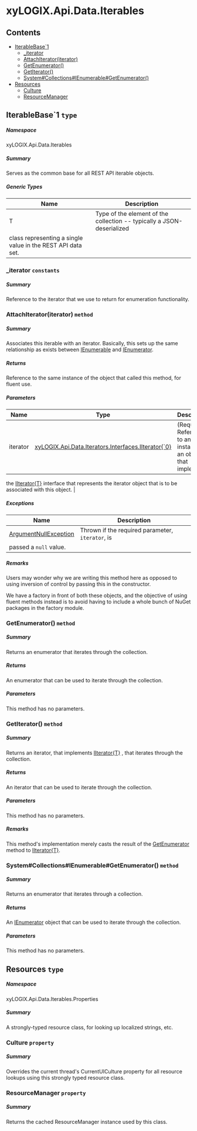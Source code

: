 ﻿<a name='assembly'></a>
# xyLOGIX.Api.Data.Iterables

## Contents

- [IterableBase\`1](#T-xyLOGIX-Api-Data-Iterables-IterableBase`1 'xyLOGIX.Api.Data.Iterables.IterableBase`1')
  - [_iterator](#F-xyLOGIX-Api-Data-Iterables-IterableBase`1-_iterator 'xyLOGIX.Api.Data.Iterables.IterableBase`1._iterator')
  - [AttachIterator(iterator)](#M-xyLOGIX-Api-Data-Iterables-IterableBase`1-AttachIterator-xyLOGIX-Api-Data-Iterators-Interfaces-IIterator{`0}- 'xyLOGIX.Api.Data.Iterables.IterableBase`1.AttachIterator(xyLOGIX.Api.Data.Iterators.Interfaces.IIterator{`0})')
  - [GetEnumerator()](#M-xyLOGIX-Api-Data-Iterables-IterableBase`1-GetEnumerator 'xyLOGIX.Api.Data.Iterables.IterableBase`1.GetEnumerator')
  - [GetIterator()](#M-xyLOGIX-Api-Data-Iterables-IterableBase`1-GetIterator 'xyLOGIX.Api.Data.Iterables.IterableBase`1.GetIterator')
  - [System#Collections#IEnumerable#GetEnumerator()](#M-xyLOGIX-Api-Data-Iterables-IterableBase`1-System#Collections#IEnumerable#GetEnumerator 'xyLOGIX.Api.Data.Iterables.IterableBase`1.System#Collections#IEnumerable#GetEnumerator')
- [Resources](#T-xyLOGIX-Api-Data-Iterables-Properties-Resources 'xyLOGIX.Api.Data.Iterables.Properties.Resources')
  - [Culture](#P-xyLOGIX-Api-Data-Iterables-Properties-Resources-Culture 'xyLOGIX.Api.Data.Iterables.Properties.Resources.Culture')
  - [ResourceManager](#P-xyLOGIX-Api-Data-Iterables-Properties-Resources-ResourceManager 'xyLOGIX.Api.Data.Iterables.Properties.Resources.ResourceManager')

<a name='T-xyLOGIX-Api-Data-Iterables-IterableBase`1'></a>
## IterableBase\`1 `type`

##### Namespace

xyLOGIX.Api.Data.Iterables

##### Summary

Serves as the common base for all REST API iterable objects.

##### Generic Types

| Name | Description |
| ---- | ----------- |
| T | Type of the element of the collection -- typically a JSON-deserialized
class representing a single value in the REST API data set. |

<a name='F-xyLOGIX-Api-Data-Iterables-IterableBase`1-_iterator'></a>
### _iterator `constants`

##### Summary

Reference to the iterator that we use to return for enumeration functionality.

<a name='M-xyLOGIX-Api-Data-Iterables-IterableBase`1-AttachIterator-xyLOGIX-Api-Data-Iterators-Interfaces-IIterator{`0}-'></a>
### AttachIterator(iterator) `method`

##### Summary

Associates this iterable with an iterator. Basically, this sets up
the same relationship as exists between
[IEnumerable](http://msdn.microsoft.com/query/dev14.query?appId=Dev14IDEF1&l=EN-US&k=k:System.Collections.Generic.IEnumerable 'System.Collections.Generic.IEnumerable')
and [IEnumerator](http://msdn.microsoft.com/query/dev14.query?appId=Dev14IDEF1&l=EN-US&k=k:System.Collections.Generic.IEnumerator 'System.Collections.Generic.IEnumerator').

##### Returns

Reference to the same instance of the object that called this
method, for fluent use.

##### Parameters

| Name | Type | Description |
| ---- | ---- | ----------- |
| iterator | [xyLOGIX.Api.Data.Iterators.Interfaces.IIterator{\`0}](#T-xyLOGIX-Api-Data-Iterators-Interfaces-IIterator{`0} 'xyLOGIX.Api.Data.Iterators.Interfaces.IIterator{`0}') | (Required.) Reference to an instance of an object that implements
the
[IIterator{T}](#T-xyLOGIX-Api-Data-Iterators-Interfaces-IIterator{T} 'xyLOGIX.Api.Data.Iterators.Interfaces.IIterator{T}')
interface that represents the iterator object that is to be
associated with this object. |

##### Exceptions

| Name | Description |
| ---- | ----------- |
| [ArgumentNullException](#T-ArgumentNullException 'ArgumentNullException') | Thrown if the required parameter, `iterator`, is
passed a `null` value. |

##### Remarks

Users may wonder why we are writing this method here as opposed to
using inversion of control by passing this in the constructor.



We have a factory in front of both these objects, and the objective
of using fluent methods instead is to avoid having to include a
whole bunch of NuGet packages in the factory module.

<a name='M-xyLOGIX-Api-Data-Iterables-IterableBase`1-GetEnumerator'></a>
### GetEnumerator() `method`

##### Summary

Returns an enumerator that iterates through the collection.

##### Returns

An enumerator that can be used to iterate through the collection.

##### Parameters

This method has no parameters.

<a name='M-xyLOGIX-Api-Data-Iterables-IterableBase`1-GetIterator'></a>
### GetIterator() `method`

##### Summary

Returns an iterator, that implements
[IIterator{T}](#T-xyLOGIX-Api-Data-Iterators-Interfaces-IIterator{T} 'xyLOGIX.Api.Data.Iterators.Interfaces.IIterator{T}')
, that
iterates through the collection.

##### Returns

An iterator that can be used to iterate through the collection.

##### Parameters

This method has no parameters.

##### Remarks

This method's implementation merely casts the result of the
[GetEnumerator](#M-xyLOGIX-Api-Data-Iterables-IterableBase-GetEnumerator 'xyLOGIX.Api.Data.Iterables.IterableBase.GetEnumerator')
method to [IIterator{T}](#T-xyLOGIX-Api-Data-Iterators-Interfaces-IIterator{T} 'xyLOGIX.Api.Data.Iterators.Interfaces.IIterator{T}').

<a name='M-xyLOGIX-Api-Data-Iterables-IterableBase`1-System#Collections#IEnumerable#GetEnumerator'></a>
### System#Collections#IEnumerable#GetEnumerator() `method`

##### Summary

Returns an enumerator that iterates through a collection.

##### Returns

An [IEnumerator](http://msdn.microsoft.com/query/dev14.query?appId=Dev14IDEF1&l=EN-US&k=k:System.Collections.IEnumerator 'System.Collections.IEnumerator') object that can be
used to iterate through the collection.

##### Parameters

This method has no parameters.

<a name='T-xyLOGIX-Api-Data-Iterables-Properties-Resources'></a>
## Resources `type`

##### Namespace

xyLOGIX.Api.Data.Iterables.Properties

##### Summary

A strongly-typed resource class, for looking up localized strings, etc.

<a name='P-xyLOGIX-Api-Data-Iterables-Properties-Resources-Culture'></a>
### Culture `property`

##### Summary

Overrides the current thread's CurrentUICulture property for all
  resource lookups using this strongly typed resource class.

<a name='P-xyLOGIX-Api-Data-Iterables-Properties-Resources-ResourceManager'></a>
### ResourceManager `property`

##### Summary

Returns the cached ResourceManager instance used by this class.
